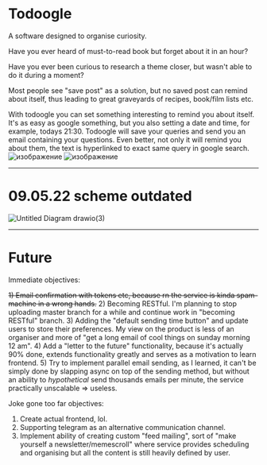 # Todoogle

A software designed to organise curiosity.

Have you ever heard of must-to-read book but forget about it in an hour?

Have you ever been curious to research a theme closer, but wasn't able to do it during a moment?

Most people see "save post" as a solution, but no saved post can remind about itself, thus leading to great graveyards of recipes, book/film lists etc.

With todoogle you can set something interesting to remind you about itself. It's as easy as google something, but you also setting a date and time, for example, todays 21:30. Todoogle will save your queries and send you an email containing your questions. Even better, not only it will remind you about them, the text is hyperlinked to exact same query in google search.
![изображение](https://user-images.githubusercontent.com/25298003/166162928-6bf75932-5313-4d0d-8afd-db8b5fbc4e2d.png)
![изображение](https://user-images.githubusercontent.com/25298003/166163609-7ae22105-535e-4891-a946-53d1af2a2220.png)

________________________________________________________________________________________________________________________________________________________
# 09.05.22 scheme outdated
![Untitled Diagram drawio(3)](https://user-images.githubusercontent.com/25298003/166116059-e19fa06e-1f4a-4995-ac32-031e1f842a03.png)
______________________________________________________________________________________________________
# Future

Immediate objectives:

~~1) Email confirmation with tokens etc, because rn the service is kinda spam-machine in a wrong hands.~~
2) Becoming RESTful. I'm planning to stop uploading master branch for a while and continue work in "becoming RESTful" branch.
3) Adding the "default sending time button" and update users to store their preferences. My view on the product is less of an organiser and more of "get a long email of cool things on sunday morning 12 am".
4) Add a "letter to the future" functionality, because it's actually 90% done, extends functionality greatly and serves as a motivation to learn frontend.
5) Try to implement parallel email sending, as I learned, it can't be simply done by slapping async on top of the sending method, but without an ability to *hypothetical* send thousands emails per minute, the service practically unscalable => useless.

Joke gone too far objectives:
1) Create actual frontend, lol.
2) Supporting telegram as an alternative communication channel.
3) Implement ability of creating custom "feed mailing", sort of "make yourself a newsletter/memescroll" where service provides scheduling and organising but all the content is still heavily defined by user.
